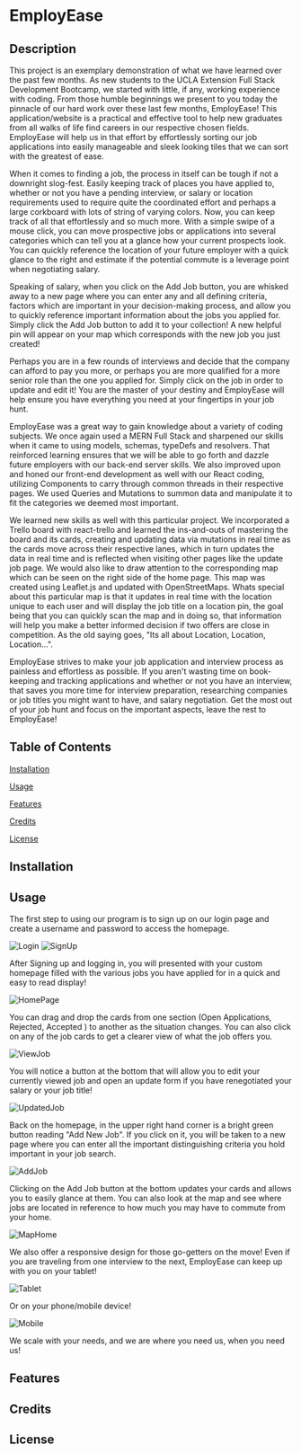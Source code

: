 # EmployEase

## Description

This project is an exemplary demonstration of what we have learned over the past few months. As new students to the UCLA Extension Full Stack Development Bootcamp, we started with little, if any, working experience with coding. From those humble beginnings we present to you today the pinnacle of our hard work over these last few months, EmployEase! This application/website is a practical and effective tool to help new graduates from all walks of life find careers in our respective chosen fields. EmployEase will help us in that effort by effortlessly sorting our job applications into easily manageable and sleek looking tiles that we can sort with the greatest of ease.

When it comes to finding a job, the process in itself can be tough if not a downright slog-fest. Easily keeping track of places you have applied to, whether or not you have a pending interview, or salary or location requirements used to require quite the coordinated effort and perhaps a large corkboard with lots of string of varying colors. Now, you can keep track of all that effortlessly and so much more. With a simple swipe of a mouse click, you can move prospective jobs or applications into several categories which can tell you at a glance how your current prospects look. You can quickly reference the location of your future employer with a quick glance to the right and estimate if the potential commute is a leverage point when negotiating salary. 

Speaking of salary, when you click on the Add Job button, you are whisked away to a new page where you can enter any and all defining criteria, factors which are important in your decision-making process, and allow you to quickly reference important information about the jobs you applied for. Simply click the Add Job button to add it to your collection! A new helpful pin will appear on your map which corresponds with the new job you just created! 

Perhaps you are in a few rounds of interviews and decide that the company can afford to pay you more, or perhaps you are more qualified for a more senior role than the one you applied for. Simply click on the job in order to update and edit it! You are the master of your destiny and EmployEase will help ensure you have everything you need at your fingertips in your job hunt.

EmployEase was a great way to gain knowledge about a variety of coding subjects. We once again used a MERN Full Stack and sharpened our skills when it came to using models, schemas, typeDefs and resolvers. That reinforced learning ensures that we will be able to go forth and dazzle future employers with our back-end server skills. We also improved upon and honed our front-end development as well with our React coding, utilizing Components to carry through common threads in their respective pages. We used Queries and Mutations to summon data and manipulate it to fit the categories we deemed most important.

We learned new skills as well with this particular project. We incorporated a Trello board with react-trello and learned the ins-and-outs of mastering the board and its cards, creating and updating data via mutations in real time as the cards move across their respective lanes, which in turn updates the data in real time and is reflected when visiting other pages like the update job page. We would also like to draw attention to the corresponding map which can be seen on the right side of the home page. This map was created using Leaflet.js and updated with OpenStreetMaps. Whats special about this particular map is that it updates in real time with the location unique to each user and will display the job title on a location pin, the goal being that you can quickly scan the map and in doing so, that information will help you make a better informed decision if two offers are close in competition. As the old saying goes, "Its all about Location, Location, Location...". 

EmployEase strives to make your job application and interview process as painless and effortless as possible. If you aren't wasting time on book-keeping and tracking applications and whether or not you have an interview, that saves you more time for interview preparation, researching companies or job titles you might want to have, and salary negotiation. Get the most out of your job hunt and focus on the important aspects, leave the rest to EmployEase!

## Table of Contents

[Installation](#installation)

[Usage](#usage)

[Features](#features)

[Credits](#credits)

[License](#license)

## Installation

## Usage
The first step to using our program is to sign up on our login page and create a username and password to access the homepage.

![Login](./client/src/assets/images/Login.png)
![SignUp](./client/src/assets/images/SignUp.png)

After Signing up and logging in, you will presented with your custom homepage filled with the various jobs you have applied for in a quick and easy to read display!

![HomePage](./client/src/assets/images/HomePage.png)

You can drag and drop the cards from one section (Open Applications, Rejected, Accepted ) to another as the situation changes. You can also click on any of the job cards to get a clearer view of what the job offers you.

![ViewJob](./client/src/assets/images/ViewJob.png)

You will notice a button at the bottom that will allow you to edit your currently viewed job and open an update form if you have renegotiated your salary or your job title!

![UpdatedJob](./client/src/assets/images/UpdateJob.png)

Back on the homepage, in the upper right hand corner is a bright green button reading "Add New Job". If you click on it, you will be taken to a new page where you can enter all the important distinguishing criteria you hold important in your job search.

![AddJob](./client/src/assets/images/AddJob.png)

Clicking on the Add Job button at the bottom updates your cards and allows you to easily glance at them. You can also look at the map and see where jobs are located in reference to how much you may have to commute from your home.

![MapHome](./client/src/assets/images/HomePage.png) 

We also offer a responsive design for those go-getters on the move! Even if you are traveling from one interview to the next, EmployEase can keep up with you on your tablet!

![Tablet](./client/src/assets/images/Tablet.png)

Or on your phone/mobile device!

![Mobile](./client/src/assets/images/Mobile.png)

We scale with your needs, and we are where you need us, when you need us!

## Features

## Credits

## License



